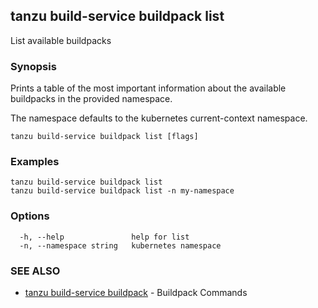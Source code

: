 ## tanzu build-service buildpack list

List available buildpacks

### Synopsis

Prints a table of the most important information about the available buildpacks in the provided namespace.

The namespace defaults to the kubernetes current-context namespace.

```
tanzu build-service buildpack list [flags]
```

### Examples

```
tanzu build-service buildpack list
tanzu build-service buildpack list -n my-namespace
```

### Options

```
  -h, --help               help for list
  -n, --namespace string   kubernetes namespace
```

### SEE ALSO

* [tanzu build-service buildpack](tanzu_build-service_buildpack.md)	 - Buildpack Commands

